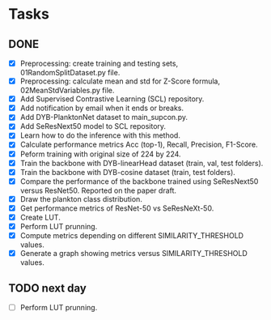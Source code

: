 # Tasks

## DONE
- [x] Preprocessing: create training and testing sets, 01RandomSplitDataset.py file.
- [x] Preprocessing: calculate mean and std for Z-Score formula, 02MeanStdVariables.py file.
- [x] Add Supervised Contrastive Learning (SCL) repository.
- [x] Add notification by email when it ends or breaks.
- [x] Add DYB-PlanktonNet dataset to main_supcon.py.
- [x] Add SeResNext50 model to SCL repository.
- [x] Learn how to do the inference with this method.
- [x] Calculate performance metrics Acc (top-1), Recall, Precision, F1-Score.
- [x] Peform training with original size of 224 by 224.
- [x] Train the backbone with DYB-linearHead dataset (train, val, test folders).
- [x] Train the backbone with DYB-cosine dataset (train, test folders).
- [x] Compare the performance of the backbone trained using SeResNext50 versus ResNet50. Reported on the paper draft.
- [x] Draw the plankton class distribution.
- [x] Get performance metrics of ResNet-50 vs SeResNeXt-50.
- [X] Create LUT.
- [x] Perform LUT prunning.
- [x] Compute metrics depending on different SIMILARITY_THRESHOLD values.
- [x] Generate a graph showing metrics versus SIMILARITY_THRESHOLD values.

## TODO next day
- [ ] Perform LUT prunning.
